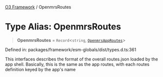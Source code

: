 [O3 Framework](../API.md) / OpenmrsRoutes

# Type Alias: OpenmrsRoutes

> **OpenmrsRoutes** = `Record`\<`string`, [`OpenmrsAppRoutes`](../interfaces/OpenmrsAppRoutes.md)\>

Defined in: packages/framework/esm-globals/dist/types.d.ts:361

This interfaces describes the format of the overall routes.json loaded by the app shell.
Basically, this is the same as the app routes, with each routes definition keyed by the app's name

